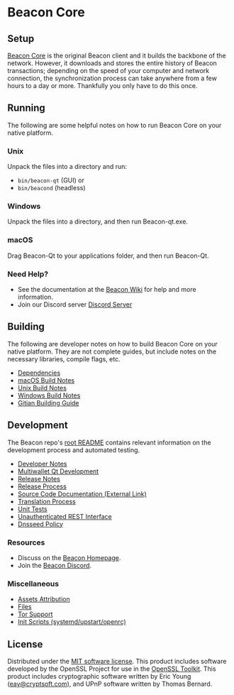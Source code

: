Beacon Core
=============

Setup
---------------------
[Beacon Core](__decenomy_website_link__/) is the original Beacon client and it builds the backbone of the network. However, it downloads and stores the entire history of Beacon transactions; depending on the speed of your computer and network connection, the synchronization process can take anywhere from a few hours to a day or more. Thankfully you only have to do this once.

Running
---------------------
The following are some helpful notes on how to run Beacon Core on your native platform.

### Unix

Unpack the files into a directory and run:

- `bin/beacon-qt` (GUI) or
- `bin/beacond` (headless)

### Windows

Unpack the files into a directory, and then run Beacon-qt.exe.

### macOS

Drag Beacon-Qt to your applications folder, and then run Beacon-Qt.

### Need Help?

* See the documentation at the [Beacon Wiki](https://__decenomy_github_link__/)
for help and more information.
* Join our Discord server [Discord Server](__decenomy_discord_link__)

Building
---------------------
The following are developer notes on how to build Beacon Core on your native platform. They are not complete guides, but include notes on the necessary libraries, compile flags, etc.

- [Dependencies](dependencies.md)
- [macOS Build Notes](build-osx.md)
- [Unix Build Notes](build-unix.md)
- [Windows Build Notes](build-windows.md)
- [Gitian Building Guide](gitian-building.md)

Development
---------------------
The Beacon repo's [root README](/README.md) contains relevant information on the development process and automated testing.

- [Developer Notes](developer-notes.md)
- [Multiwallet Qt Development](multiwallet-qt.md)
- [Release Notes](release-notes.md)
- [Release Process](release-process.md)
- [Source Code Documentation (External Link)](https://__decenomy_github_link__/)
- [Translation Process](translation_process.md)
- [Unit Tests](unit-tests.md)
- [Unauthenticated REST Interface](REST-interface.md)
- [Dnsseed Policy](dnsseed-policy.md)

### Resources
* Discuss on the [Beacon Homepage](__decenomy_website_link__/).
* Join the [Beacon Discord](__decenomy_discord_link__).

### Miscellaneous
- [Assets Attribution](assets-attribution.md)
- [Files](files.md)
- [Tor Support](tor.md)
- [Init Scripts (systemd/upstart/openrc)](init.md)

License
---------------------
Distributed under the [MIT software license](/COPYING).
This product includes software developed by the OpenSSL Project for use in the [OpenSSL Toolkit](https://www.openssl.org/). This product includes
cryptographic software written by Eric Young ([eay@cryptsoft.com](mailto:eay@cryptsoft.com)), and UPnP software written by Thomas Bernard.
